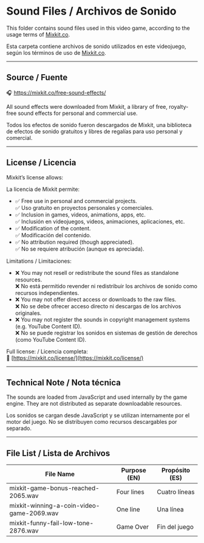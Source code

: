 # Sound Files / Archivos de Sonido

This folder contains sound files used in this video game, according to the usage terms of [Mixkit.co](https://mixkit.co/).

Esta carpeta contiene archivos de sonido utilizados en este videojuego, según los términos de uso de [Mixkit.co](https://mixkit.co/).

---

## Source / Fuente

🎧 https://mixkit.co/free-sound-effects/

All sound effects were downloaded from Mixkit, a library of free, royalty-free sound effects for personal and commercial use.

Todos los efectos de sonido fueron descargados de Mixkit, una biblioteca de efectos de sonido gratuitos y libres de regalías para uso personal y comercial.

---

## License / Licencia

Mixkit’s license allows:

La licencia de Mixkit permite:

- ✅ Free use in personal and commercial projects.  
  ✅ Uso gratuito en proyectos personales y comerciales.  
- ✅ Inclusion in games, videos, animations, apps, etc.  
  ✅ Inclusión en videojuegos, videos, animaciones, aplicaciones, etc.  
- ✅ Modification of the content.  
  ✅ Modificación del contenido.  
- ✅ No attribution required (though appreciated).  
  ✅ No se requiere atribución (aunque es apreciada).

Limitations / Limitaciones:

- ❌ You may not resell or redistribute the sound files as standalone resources.  
  ❌ No está permitido revender ni redistribuir los archivos de sonido como recursos independientes.  
- ❌ You may not offer direct access or downloads to the raw files.  
  ❌ No se debe ofrecer acceso directo ni descargas de los archivos originales.  
- ❌ You may not register the sounds in copyright management systems (e.g. YouTube Content ID).  
  ❌ No se puede registrar los sonidos en sistemas de gestión de derechos (como YouTube Content ID).

Full license: / Licencia completa:  
🔗 [https://mixkit.co/license/](https://mixkit.co/license/)

---

## Technical Note / Nota técnica

The sounds are loaded from JavaScript and used internally by the game engine. They are not distributed as separate downloadable resources.

Los sonidos se cargan desde JavaScript y se utilizan internamente por el motor del juego. No se distribuyen como recursos descargables por separado.

---

## File List / Lista de Archivos

| File Name                                   | Purpose (EN) | Propósito (ES) |
|---------------------------------------------|--------------|----------------|
| mixkit-game-bonus-reached-2065.wav          | Four lines   | Cuatro líneas  |
| mixkit-winning-a-coin-video-game-2069.wav   | One line     | Una línea      |
| mixkit-funny-fail-low-tone-2876.wav         | Game Over    | Fin del juego  |
